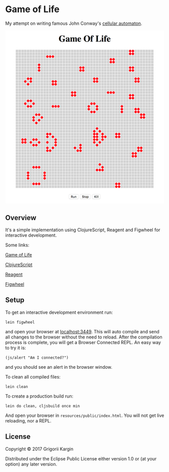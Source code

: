 # Game of Life

My attempt on writing famous John Conway's
[cellular automaton](https://en.wikipedia.org/wiki/Cellular_automaton).

![Game](resources/screenshot.png?raw=true "screenshot")

## Overview

It's a simple implementation using ClojureScript, Reagent and Figwheel for
interactive development.

Some links:

[Game of Life](https://en.wikipedia.org/wiki/Conway%27s_Game_of_Life)

[ClojureScript](https://clojurescript.org)

[Reagent](https://reagent-project.github.io)

[Figwheel](https://github.com/bhauman/lein-figwheel)

## Setup

To get an interactive development environment run:

    lein figwheel

and open your browser at [localhost:3449](http://localhost:3449/).
This will auto compile and send all changes to the browser without the
need to reload. After the compilation process is complete, you will
get a Browser Connected REPL. An easy way to try it is:

    (js/alert "Am I connected?")

and you should see an alert in the browser window.

To clean all compiled files:

    lein clean

To create a production build run:

    lein do clean, cljsbuild once min

And open your browser in `resources/public/index.html`. You will not
get live reloading, nor a REPL.

## License

Copyright © 2017 Grigorii Kargin

Distributed under the Eclipse Public License either version 1.0 or (at your option) any later version.
